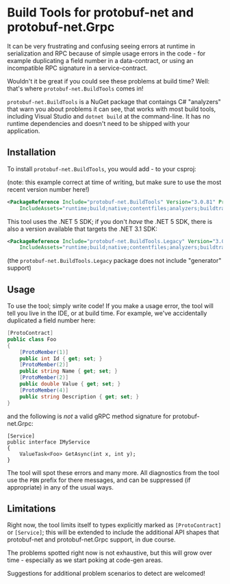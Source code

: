 # Build Tools for protobuf-net and protobuf-net.Grpc

It can be very frustrating and confusing seeing errors at runtime in serialization and RPC because of simple usage errors in the code - for
example duplicating a field number in a data-contract, or using an incompatible RPC signature in a service-contract.

Wouldn't it be great if you could see these problems at build time? Well: that's where `protobuf-net.BuildTools` comes in!

`protobuf-net.BuildTools` is a NuGet package that contaings C# "analyzers" that warn you about problems it can see, that works with most build tools,
including Visual Studio and `dotnet build` at the command-line. It has no runtime dependencies and doesn't need to be shipped with your application.

## Installation

To install `protobuf-net.BuildTools`, you would add - to your csproj:

(note: this example correct at time of writing, but make sure to use the most recent version number here!)

``` xml
<PackageReference Include="protobuf-net.BuildTools" Version="3.0.81" PrivateAssets="all"
    IncludeAssets="runtime;build;native;contentfiles;analyzers;buildtransitive" />
```

This tool uses the .NET 5 SDK; if you don't *have* the .NET 5 SDK, there is also a version available that targets the .NET 3.1 SDK:

``` xml
<PackageReference Include="protobuf-net.BuildTools.Legacy" Version="3.0.81" PrivateAssets="all"
    IncludeAssets="runtime;build;native;contentfiles;analyzers;buildtransitive" />
```

(the `protobuf-net.BuildTools.Legacy` package does not include "generator" support)

## Usage

To use the tool; simply write code! If you make a usage error, the tool will tell you live in the IDE, or at build time. For example, we've accidentally duplicated a field number here:

``` c#
[ProtoContract]
public class Foo
{
    [ProtoMember(1)]
    public int Id { get; set; }
    [ProtoMember(2)]
    public string Name { get; set; }
    [ProtoMember(2)]
    public double Value { get; set; }
    [ProtoMember(4)]
    public string Description { get; set; }
}
```

and the following is *not* a valid gRPC method signature for protobuf-net.Grpc:

```
[Service]
public interface IMyService
{
    ValueTask<Foo> GetAsync(int x, int y);
}
```

The tool will spot these errors and many more. All diagnostics from the tool use the `PBN` prefix for there messages, and can be suppressed (if appropriate) in any of the usual ways.

## Limitations

Right now, the tool limits itself to types explicitly marked as `[ProtoContract]` or `[Service]`; this will be extended to include the additional API shapes that
protobuf-net and protobuf-net.Grpc support, in due course.

The problems spotted right now is not exhaustive, but this will grow over time - especially as we start poking at code-gen areas.

Suggestions for additional problem scenarios to detect are welcomed!